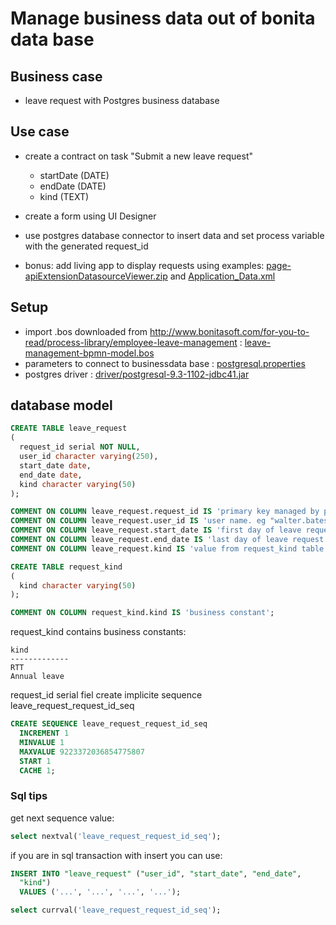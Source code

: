 # Manage business data out of bonita data base

## Business case

* leave request with Postgres business database


## Use case

* create a contract on task "Submit a new leave request"
    - startDate (DATE)
    - endDate (DATE)
    - kind (TEXT)
    
* create a form using UI Designer
    
* use postgres database connector to insert data and set process variable with the generated request_id

* bonus: add living app to display requests using examples: [page-apiExtensionDatasourceViewer.zip](page-apiExtensionDatasourceViewer.zip) and [Application_Data.xml](Application_Data.xml)


## Setup

* import .bos downloaded from http://www.bonitasoft.com/for-you-to-read/process-library/employee-leave-management : [leave-management-bpmn-model.bos](leave-management-bpmn-model.bos)
* parameters to connect to businessdata base : [postgresql.properties](postgresql.properties)
* postgres driver : [driver/postgresql-9.3-1102-jdbc41.jar](driver/postgresql-9.3-1102-jdbc41.jar)

## database model

```sql
CREATE TABLE leave_request
(
  request_id serial NOT NULL,
  user_id character varying(250),
  start_date date,
  end_date date,
  kind character varying(50)
);

COMMENT ON COLUMN leave_request.request_id IS 'primary key managed by postgres sequence';
COMMENT ON COLUMN leave_request.user_id IS 'user name. eg "walter.bates"';
COMMENT ON COLUMN leave_request.start_date IS 'first day of leave request';
COMMENT ON COLUMN leave_request.end_date IS 'last day of leave request';
COMMENT ON COLUMN leave_request.kind IS 'value from request_kind table';

CREATE TABLE request_kind
(
  kind character varying(50)
);

COMMENT ON COLUMN request_kind.kind IS 'business constant';
```

request_kind contains business constants:

```
kind         
-------------
RTT          
Annual leave 
```

request_id serial fiel create implicite sequence leave_request_request_id_seq

```sql
CREATE SEQUENCE leave_request_request_id_seq
  INCREMENT 1
  MINVALUE 1
  MAXVALUE 9223372036854775807
  START 1
  CACHE 1;
```  

### Sql tips
 
get next sequence value:
```sql
select nextval('leave_request_request_id_seq');
```

if you are in sql transaction with insert you can use:
```sql
INSERT INTO "leave_request" ("user_id", "start_date", "end_date",
  "kind")
  VALUES ('...', '...', '...', '...');

select currval('leave_request_request_id_seq');
```
